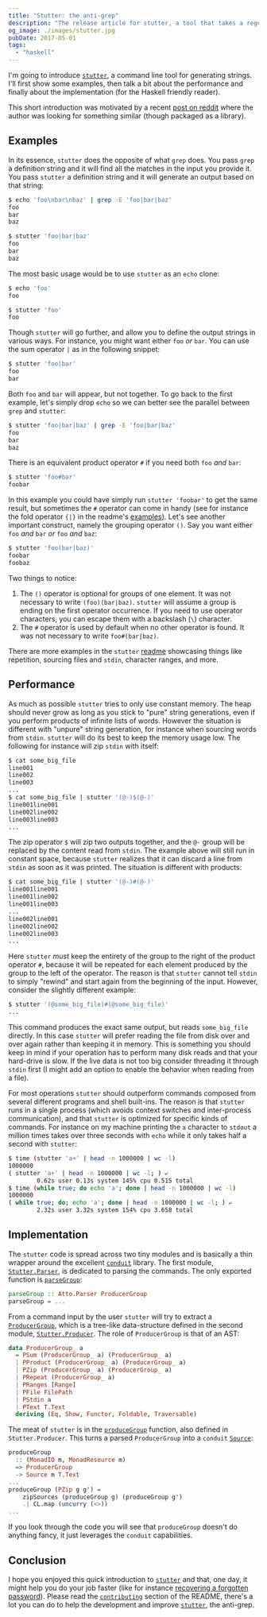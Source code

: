 ```yaml
---
title: "Stutter: the anti-grep"
description: "The release article for stutter, a tool that takes a regex and tries to generate matching strings"
og_image: ./images/stutter.jpg
pubDate: 2017-05-01
tags:
  - "haskell"
---
```


I'm going to introduce [`stutter`](https://github.com/nmattia/stutter), a
command line tool for generating strings. I'll first show some examples, then
talk a bit about the performance and finally about the implementation (for the
Haskell friendly reader).

<!--more-->

This short introduction was motivated by a recent [post on
reddit](https://redd.it/66o3lp) where the author was looking for something
similar (though packaged as a library).

## Examples

In its essence, `stutter` does the opposite of what `grep` does. You pass
`grep` a definition string and it will find all the matches in the input you
provide it. You pass `stutter` a definition string and it will generate an
output based on that string:

```sh
$ echo 'foo\nbar\nbaz' | grep -E 'foo|bar|baz'
foo
bar
baz

$ stutter 'foo|bar|baz'
foo
bar
baz
```

The most basic usage would be to use `stutter` as an `echo` clone:

```sh
$ echo 'foo'
foo

$ stutter 'foo'
foo
```

Though `stutter` will go further, and allow you to define the output strings in
various ways. For instance, you might want either `foo` _or_ `bar`. You can use
the sum operator `|` as in the following snippet:

```sh
$ stutter 'foo|bar'
foo
bar
```

Both `foo` and `bar` will appear, but not together. To go back to the first
example, let's simply drop `echo` so we can better see the parallel between
`grep` and `stutter`:

```sh
$ stutter 'foo|bar|baz' | grep -E 'foo|bar|baz'
foo
bar
baz
```

There is an equivalent product operator `#` if you need both `foo` _and_ `bar`:

```sh
$ stutter 'foo#bar'
foobar
```

In this example you could have simply run `stutter 'foobar'` to get the same
result, but sometimes the `#` operator can come in handy (see for instance the
fold operator `{|}` in the readme's
[examples](https://github.com/nmattia/stutter#examples)). Let's see another
important construct, namely the grouping operator `()`. Say you want either
`foo` _and_ `bar` _or_ `foo` _and_ `baz`:

```sh
$ stutter 'foo(bar|baz)'
foobar
foobaz
```

Two things to notice:

1. The `()` operator is optional for groups of one element. It was not
   necessary to write `(foo)(bar|baz)`. `stutter` will assume a group is ending
   on the first operator occurrence. If you need to use operator characters,
   you can escape them with a backslash (`\`) character.
1. The `#` operator is used by default when no other operator is found. It was
   not necessary to write `foo#(bar|baz)`.

There are more examples in the `stutter`
[readme](https://github.com/nmattia/stutter#examples) showcasing things like
repetition, sourcing files and `stdin`, character ranges, and more.

## Performance

As much as possible `stutter` tries to only use constant memory. The heap
should never grow as long as you stick to "pure" string generations, even if
you perform products of infinite lists of words. However the situation is
different with "unpure" string generation, for instance when sourcing words
from `stdin`. `stutter` will do its best to keep the memory usage low. The
following for instance will zip `stdin` with itself:

```sh
$ cat some_big_file
line001
line002
line003
...
$ cat some_big_file | stutter '(@-)$(@-)'
line001line001
line002line002
line003line003
...
```

The zip operator `$` will zip two outputs together, and the `@-` group will be
replaced by the content read from `stdin`. The example above will still run in
constant space, because `stutter` realizes that it can discard a line from
`stdin` as soon as it was printed. The situation is different with products:

```sh
$ cat some_big_file | stutter '(@-)#(@-)'
line001line001
line001line002
line001line003
...
line002line001
line002line002
line002line003
...
```

Here `stutter` _must_ keep the entirety of the group to the right of the
product operator `#`, because it will be repeated for each element produced by
the group to the left of the operator. The reason is that `stutter` cannot tell
`stdin` to simply "rewind" and start again from the beginning of the input.
However, consider the slightly different example:

```sh
$ stutter '(@some_big_file)#(@some_big_file)'
...
```

This command produces the exact same output, but reads `some_big_file`
directly. In this case `stutter` will prefer reading the file from disk over
and over again rather than keeping it in memory. This is something you should
keep in mind if your operation has to perform many disk reads and that your
hard-drive is slow. If the live data is not too big consider threading it
through `stdin` first (I might add an option to enable the behavior when
reading from a file).

For most operations `stutter` should outperform commands composed from several
different programs and shell built-ins. The reason is that `stutter` runs in a
single process (which avoids context switches and inter-process communication),
and that `stutter` is optimized for specific kinds of commands. For instance on
my machine printing the `a` character to `stdout` a million times takes over
three seconds with `echo` while it only takes half a second with `stutter`:

```sh
$ time (stutter 'a+' | head -n 1000000 | wc -l)
1000000
( stutter 'a+' | head -n 1000000 | wc -l; ) ⤶
        0.62s user 0.13s system 145% cpu 0.515 total
$ time (while true; do echo 'a'; done | head -n 1000000 | wc -l)
1000000
( while true; do; echo 'a'; done | head -n 1000000 | wc -l; ) ⤶
        2.32s user 3.32s system 154% cpu 3.658 total
```

## Implementation

The `stutter` code is spread across two tiny modules and is basically a thin
wrapper around the excellent
[`conduit`](http://hackage.haskell.org/package/conduit) library. The first
module,
[`Stutter.Parser`](https://github.com/nmattia/stutter/blob/3b6aad3f1df6070f2c3a4a61c3e56658f1b21702/src/Stutter/Parser.hs),
is dedicated to parsing the commands. The only exported function is
[`parseGroup`](https://github.com/nmattia/stutter/blob/3b6aad3f1df6070f2c3a4a61c3e56658f1b21702/src/Stutter/Parser.hs#L60):

```haskell
parseGroup :: Atto.Parser ProducerGroup
parseGroup = ...
```

From a command input by the user `stutter` will try to extract a
[`ProducerGroup`](https://github.com/nmattia/stutter/blob/3b6aad3f1df6070f2c3a4a61c3e56658f1b21702/src/Stutter/Producer.hs#L28),
which is a tree-like data-structure defined in the second module,
[`Stutter.Producer`](https://github.com/nmattia/stutter/blob/3b6aad3f1df6070f2c3a4a61c3e56658f1b21702/src/Stutter/Producer.hs).
The role of `ProducerGroup` is that of an AST:

```haskell
data ProducerGroup_ a
  = PSum (ProducerGroup_ a) (ProducerGroup_ a)
  | PProduct (ProducerGroup_ a) (ProducerGroup_ a)
  | PZip (ProducerGroup_ a) (ProducerGroup_ a)
  | PRepeat (ProducerGroup_ a)
  | PRanges [Range]
  | PFile FilePath
  | PStdin a
  | PText T.Text
  deriving (Eq, Show, Functor, Foldable, Traversable)
```

The meat of `stutter` is in the
[`produceGroup`](https://github.com/nmattia/stutter/blob/3b6aad3f1df6070f2c3a4a61c3e56658f1b21702/src/Stutter/Producer.hs#L73)
function, also defined in `Stutter.Producer`. This turns a parsed
`ProducerGroup` into a `conduit`
[`Source`](http://hackage.haskell.org/package/conduit-1.2.10/docs/Data-Conduit.html#t:Source):

```haskell
produceGroup
  :: (MonadIO m, MonadResource m)
  => ProducerGroup
  -> Source m T.Text
...
produceGroup (PZip g g') =
    zipSources (produceGroup g) (produceGroup g')
    .| CL.map (uncurry (<>))
...
```

If you look through the code you will see that `produceGroup` doesn't do
anything fancy, it just leverages the `conduit` capabilities.

## Conclusion

I hope you enjoyed this quick introduction to
[`stutter`](https://github.com/nmattia/stutter) and that, one day, it might
help you do your job faster (like for instance [recovering a forgotten
password](2017-03-05-crack-luks-stutter-gnu-parallel.html)). Please read
the [`contributing`](https://github.com/nmattia/stutter#contributing) section
of the README, there's a lot you can do to help the development and improve
[`stutter`](https://github.com/nmattia/stutter), the anti-grep.
